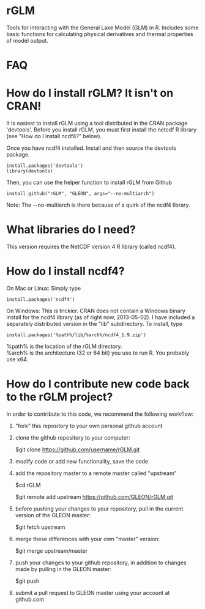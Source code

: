 rGLM
=====

Tools for interacting with the General Lake Model (GLM) in R. Includes some basic functions for calculating physical derivatives and thermal properties of model output.

FAQ
=====

How do I install rGLM? It isn't on CRAN!
===

It is easiest to install rGLM using a tool distributed in the CRAN package 'devtools'. Before you install rGLM,
you must first install the netcdf R library (see "How do I install ncdf4?" below).

Once you have ncdf4 installed. Install and then source the devtools package.

    install.packages('devtools')
    library(devtools)

Then, you can use the helper function to install rGLM from Github

    install_github("rGLM", "GLEON", args="--no-multiarch")

Note: The --no-multiarch is there because of a quirk of the ncdf4 library.

What libraries do I need?
===

This version requires the NetCDF version 4 R library (called ncdf4).

How do I install ncdf4? 
===

On Mac or Linux: Simply type 

    install.packages('ncdf4')

On Windows: This is trickier. CRAN does not contain a Windows binary install for 
the ncdf4 library (as of right now, 2013-05-02). I have included a separately distributed version
in the "lib" subdirectory. To install, type

    install.packages('%path%/lib/%arch%/ncdf4_1.9.zip')

%path% is the location of the rGLM directory.  
%arch% is the architecture (32 or 64 bit) you use to run R. You probably use x64.


How do I contribute new code back to the rGLM project?
===

In order to contribute to this code, we recommend the following workflow: 

1) "fork" this repository to your own personal github account

2) clone the github repository to your computer:

	$git clone https://github.com/username/rGLM.git

3) modify code or add new functionality, save the code

4) add the repository master to a remote master called "upstream"

	$cd rGLM

	$git remote add upstream https://github.com/GLEON/rGLM.git

5) before pushing your changes to your repository, pull in the current version of the GLEON master:

	$git fetch upstream

6) merge these differences with your own "master" version:

	$git merge upstream/master

7) push your changes to your github repository, in addition to changes made by pulling in the GLEON master:

	$git push

8) submit a pull request to GLEON master using your account at github.com

